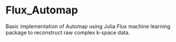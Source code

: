# Flux_Automap

Basic implementation of Automap using Julia Flux machine learning package to reconstruct raw complex k-space data.
